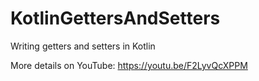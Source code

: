 # KotlinGettersAndSetters
Writing getters and setters in Kotlin

More details on YouTube:
https://youtu.be/F2LyvQcXPPM
